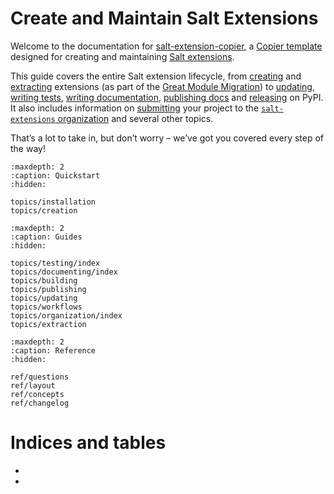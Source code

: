 # Create and Maintain Salt Extensions

Welcome to the documentation for [salt-extension-copier](https://github.com/salt-extensions/salt-extension-copier), a [Copier template](copier-template-ref) designed for creating and maintaining [Salt extensions](saltext-ref).

This guide covers the entire Salt extension lifecycle, from [creating](creation-target) and [extracting](topics/extraction.md) extensions (as part of the [Great Module Migration](great-migration-ref)) to [updating](update-target), [writing tests](write-tests-target), [writing documentation](writing-docs-target), [publishing docs](docs-publish-target) and [releasing](publishing-target) on PyPI. It also includes information on [submitting](submitting-target) your project to the [`salt-extensions` organization](gh-org-ref) and several other topics.

That’s a lot to take in, but don’t worry – we’ve got you covered every step of the way!

```{toctree}
:maxdepth: 2
:caption: Quickstart
:hidden:

topics/installation
topics/creation
```

```{toctree}
:maxdepth: 2
:caption: Guides
:hidden:

topics/testing/index
topics/documenting/index
topics/building
topics/publishing
topics/updating
topics/workflows
topics/organization/index
topics/extraction
```

```{toctree}
:maxdepth: 2
:caption: Reference
:hidden:

ref/questions
ref/layout
ref/concepts
ref/changelog
```

# Indices and tables

* [](genindex)
* [](search)
